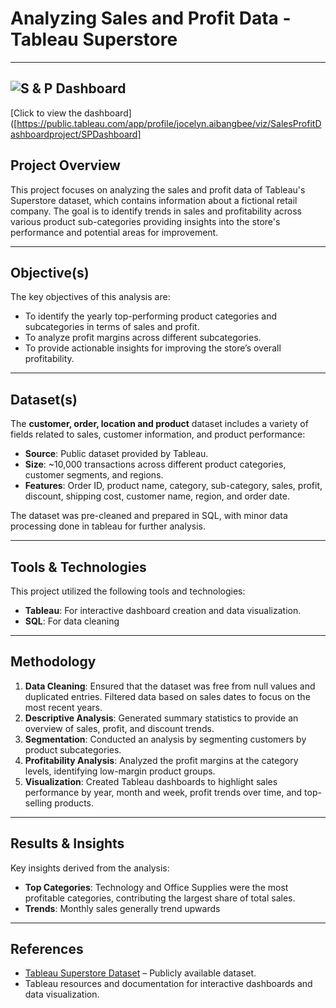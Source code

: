 # Analyzing Sales and Profit Data - Tableau Superstore

---

![S & P Dashboard](https://github.com/user-attachments/assets/629b88a9-8749-4e87-ab4e-e64be5653001)
---
[Click to view the dashboard]([https://public.tableau.com/app/profile/jocelyn.aibangbee/viz/SalesProfitDashboardproject/SPDashboard]

## Project Overview

This project focuses on analyzing the sales and profit data of Tableau's Superstore dataset, which contains information about a fictional retail company. The goal is to identify trends in sales and profitability across various product sub-categories providing insights into the store's performance and potential areas for improvement.

---

## Objective(s)

The key objectives of this analysis are:
- To identify the yearly top-performing product categories and subcategories in terms of sales and profit.
- To analyze profit margins across different subcategories.
- To provide actionable insights for improving the store’s overall profitability.

---

## Dataset(s)

The **customer, order, location and product** dataset includes a variety of fields related to sales, customer information, and product performance:
- **Source**: Public dataset provided by Tableau.
- **Size**: ~10,000 transactions across different product categories, customer segments, and regions.
- **Features**: Order ID, product name, category, sub-category, sales, profit, discount, shipping cost, customer name, region, and order date.

The dataset was pre-cleaned and prepared in SQL, with minor data processing done in tableau for further analysis.

---

## Tools & Technologies

This project utilized the following tools and technologies:
- **Tableau**: For interactive dashboard creation and data visualization.
- **SQL**: For data cleaning

---

## Methodology

1. **Data Cleaning**: Ensured that the dataset was free from null values and duplicated entries. Filtered data based on sales dates to focus on the most recent years.
2. **Descriptive Analysis**: Generated summary statistics to provide an overview of sales, profit, and discount trends.
3. **Segmentation**: Conducted an analysis by segmenting customers by product subcategories.
4. **Profitability Analysis**: Analyzed the profit margins at the category levels, identifying low-margin product groups.
5. **Visualization**: Created Tableau dashboards to highlight sales performance by year, month and week, profit trends over time, and top-selling products.

---

## Results & Insights

Key insights derived from the analysis:
- **Top Categories**: Technology and Office Supplies were the most profitable categories, contributing the largest share of total sales.
- **Trends**: Monthly sales generally trend upwards

---

## References

- [Tableau Superstore Dataset](https://public.tableau.com/s/sites/default/files/media/tableau-superstore-data.zip) – Publicly available dataset.
- Tableau resources and documentation for interactive dashboards and data visualization.

